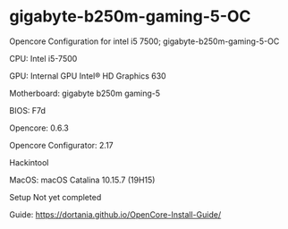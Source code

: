 # gigabyte-b250m-gaming-5-OC

Opencore Configuration for intel i5 7500; gigabyte-b250m-gaming-5-OC

CPU: Intel i5-7500

GPU: Internal GPU Intel® HD Graphics 630

Motherboard: gigabyte b250m gaming-5

BIOS: F7d

Opencore: 0.6.3

Opencore Configurator: 2.17

Hackintool

MacOS: macOS Catalina 10.15.7 (19H15)

Setup Not yet completed

Guide: https://dortania.github.io/OpenCore-Install-Guide/


